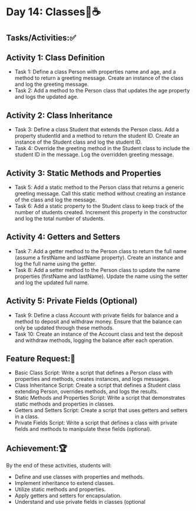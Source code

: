 # Day 14: Classes🚀☕
## Tasks/Activities:✅
## Activity 1: Class Definition

- Task 1: Define a class Person with properties name and age, and a method to return a greeting message. Create an instance of the class and log the greeting message.
- Task 2: Add a method to the Person class that updates the age property and logs the updated age.
## Activity 2: Class Inheritance

- Task 3: Define a class Student that extends the Person class. Add a property studentId and a method to return the student ID. Create an instance of the Student class and log the student ID.
- Task 4: Override the greeting method in the Student class to include the student ID in the message. Log the overridden greeting message.
## Activity 3: Static Methods and Properties

- Task 5: Add a static method to the Person class that returns a generic greeting message. Call this static method without creating an instance of the class and log the message.
- Task 6: Add a static property to the Student class to keep track of the number of students created. Increment this property in the constructor and log the total number of students.
## Activity 4: Getters and Setters

- Task 7: Add a getter method to the Person class to return the full name (assume a firstName and lastName property). Create an instance and log the full name using the getter.
- Task 8: Add a setter method to the Person class to update the name properties (firstName and lastName). Update the name using the setter and log the updated full name.
## Activity 5: Private Fields (Optional)

- Task 9: Define a class Account with private fields for balance and a method to deposit and withdraw money. Ensure that the balance can only be updated through these methods.
- Task 10: Create an instance of the Account class and test the deposit and withdraw methods, logging the balance after each operation.
## Feature Request:📲
- Basic Class Script: Write a script that defines a Person class with properties and methods, creates instances, and logs messages.
- Class Inheritance Script: Create a script that defines a Student class extending Person, overrides methods, and logs the results.
- Static Methods and Properties Script: Write a script that demonstrates static methods and properties in classes.
- Getters and Setters Script: Create a script that uses getters and setters in a class.
- Private Fields Script: Write a script that defines a class with private fields and methods to manipulate these fields (optional).
## Achievement:🏆
By the end of these activities, students will:

- Define and use classes with properties and methods.
- Implement inheritance to extend classes.
- Utilize static methods and properties.
- Apply getters and setters for encapsulation.
- Understand and use private fields in classes (optional
